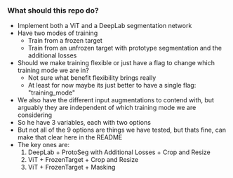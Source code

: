 

### What should this repo do?
 * Implement both a ViT and a DeepLab segmentation network
 * Have two modes of training
    * Train from a frozen target
    * Train from an unfrozen target with prototype segmentation and the additional losses
* Should we make training flexible or just have a flag to change which training mode we are in?
    * Not sure what benefit flexibility brings really
    * At least for now maybe its just better to have a single flag: "training_mode"
* We also have the different input augmentations to contend with, but arguably they are independent of which training mode we are considering
* So he have 3 variables, each with two options
* But not all of the 9 options are things we have tested, but thats fine, can make that clear here in the README
* The key ones are:
    1. DeepLab + ProtoSeg with Additional Losses + Crop and Resize
    2. ViT + FrozenTarget + Crop and Resize
    3. ViT + FrozenTarget + Masking




